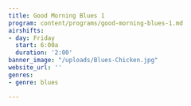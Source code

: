 ```yaml
---
title: Good Morning Blues 1
program: content/programs/good-morning-blues-1.md
airshifts:
- day: Friday
  start: 6:00a
  duration: '2:00'
banner_image: "/uploads/Blues-Chicken.jpg"
website_url: ''
genres:
- genre: blues

---
```

